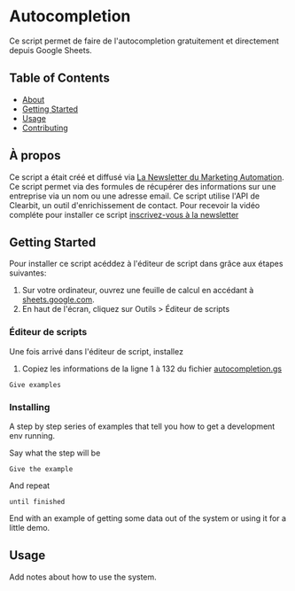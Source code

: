 # Autocompletion

Ce script permet de faire de l'autocompletion gratuitement et directement depuis Google Sheets.  

## Table of Contents
+ [About](#about)
+ [Getting Started](#getting_started)
+ [Usage](#usage)
+ [Contributing](../CONTRIBUTING.md)

## À propos <a name = "about"></a>
Ce script a était créé et diffusé via [La Newsletter du Marketing Automation](https://aminbhs.fr/automation-newsletter).
Ce script permet via des formules de récupérer des informations sur une entreprise via un nom ou une adresse email.
Ce script utilise l'API de Clearbit, un outil d'enrichissement de contact. 
Pour recevoir la vidéo compléte pour installer ce script [inscrivez-vous à la newsletter](https://aminbhs.fr/automation-newsletter)

## Getting Started <a name = "getting_started"></a>
Pour installer ce script acéddez à l'éditeur de script dans grâce aux étapes suivantes:  
1. Sur votre ordinateur, ouvrez une feuille de calcul en accédant à <a href="https://sheets.google.com" target="_blank">sheets.google.com</a>.  
2. En haut de l'écran, cliquez sur Outils > Éditeur de scripts  


### Éditeur de scripts

Une fois arrivé dans l'éditeur de script, installez

1. Copiez les informations de la ligne 1 à 132 du fichier [autocompletion.gs](./autocompletion.gs)

```
Give examples
```

### Installing

A step by step series of examples that tell you how to get a development env running.

Say what the step will be

```
Give the example
```

And repeat

```
until finished
```

End with an example of getting some data out of the system or using it for a little demo.

## Usage <a name = "usage"></a>

Add notes about how to use the system.
